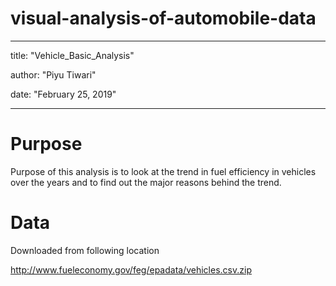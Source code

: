 # visual-analysis-of-automobile-data

---
title: "Vehicle_Basic_Analysis"

author: "Piyu Tiwari"

date: "February 25, 2019"

---

# Purpose

Purpose of this analysis is to look at the trend in fuel efficiency in vehicles over the years and to find out the major
reasons behind the trend.


# Data

Downloaded from following location

http://www.fueleconomy.gov/feg/epadata/vehicles.csv.zip
